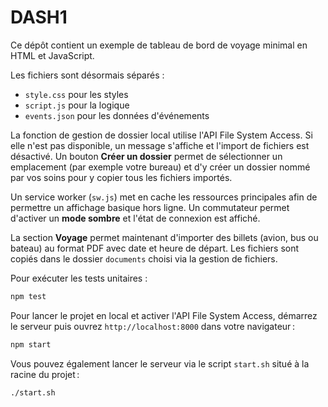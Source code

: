 # DASH1

Ce dépôt contient un exemple de tableau de bord de voyage minimal en HTML et JavaScript.

Les fichiers sont désormais séparés :
* `style.css` pour les styles
* `script.js` pour la logique
* `events.json` pour les données d'événements

La fonction de gestion de dossier local utilise l'API File System Access. Si elle n'est pas disponible, un message s'affiche et l'import de fichiers est désactivé.
Un bouton **Créer un dossier** permet de sélectionner un emplacement (par exemple votre bureau) et d'y créer un dossier nommé par vos soins pour y copier tous les fichiers importés.

Un service worker (`sw.js`) met en cache les ressources principales afin de permettre un affichage basique hors ligne.
Un commutateur permet d'activer un **mode sombre** et l'état de connexion est affiché.

La section **Voyage** permet maintenant d'importer des billets (avion, bus ou bateau)
au format PDF avec date et heure de départ. Les fichiers sont copiés dans le
dossier `documents` choisi via la gestion de fichiers.

Pour exécuter les tests unitaires :

```bash
npm test
```

Pour lancer le projet en local et activer l'API File System Access, démarrez le serveur puis ouvrez `http://localhost:8000` dans votre navigateur :

```bash
npm start
```

Vous pouvez également lancer le serveur via le script `start.sh` situé à la racine du projet :

```bash
./start.sh
```
